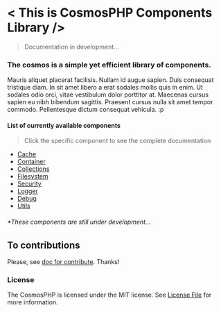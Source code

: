 # < This is CosmosPHP Components Library />

> Documentation in development...

### The cosmos is a simple yet efficient library of components.

Mauris aliquet placerat facilisis. Nullam id augue sapien. Duis consequat tristique diam. In sit amet libero a erat sodales mollis quis in enim. Ut sodales odio orci, vitae vestibulum dolor porttitor at. Maecenas cursus sapien eu nibh bibendum sagittis. Praesent cursus nulla sit amet tempor commodo. Pellentesque dictum consequat vehicula. :p

#### List of currently available components
> Click the specific component to see the complete documentation

- [Cache]()
- [Container]() 
- [Collections]()
- [Filesystem]()
- [Security]()
- [Logger]()
- [Debug]()
- [Utils]()

###### *These components are still under development...

## To contributions

Please, see [doc for contribute](https://github.com/lleocastro/cosmosphp/blob/master/CONTRIBUTE.md). Thanks!

### License

The CosmosPHP is licensed under the MIT license. See [License File](https://github.com/lleocastro/cosmosphp/blob/master/License) for more information.
